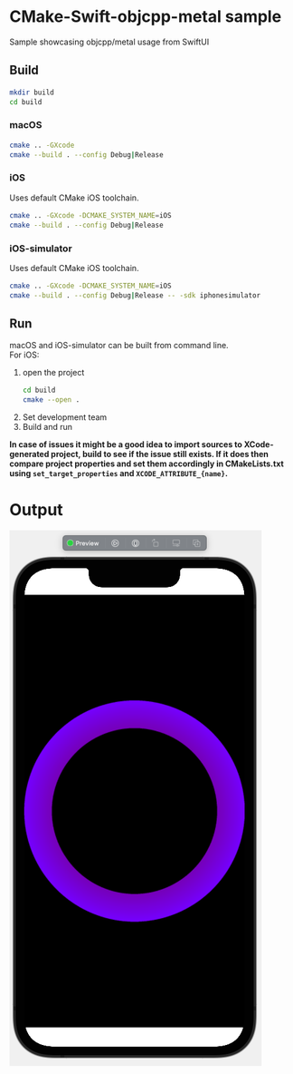 # CMake-Swift-objcpp-metal sample
Sample showcasing objcpp/metal usage from SwiftUI  

## Build
```bash
mkdir build
cd build
```

### macOS
```bash
cmake .. -GXcode
cmake --build . --config Debug|Release
```

### iOS
Uses default CMake iOS toolchain.
```bash
cmake .. -GXcode -DCMAKE_SYSTEM_NAME=iOS
cmake --build . --config Debug|Release
```

### iOS-simulator
Uses default CMake iOS toolchain.
```bash
cmake .. -GXcode -DCMAKE_SYSTEM_NAME=iOS
cmake --build . --config Debug|Release -- -sdk iphonesimulator
```

## Run
macOS and iOS-simulator can be built from command line.  
For iOS:
1. open the project
    ```bash
    cd build
    cmake --open .
    ```
2. Set development team
3. Build and run

**In case of issues it might be a good idea to import sources to XCode-generated project, build to see if the issue still exists. If it does then compare project properties and set them accordingly in CMakeLists.txt using `set_target_properties` and `XCODE_ATTRIBUTE_{name}`.**

# Output

![preview](preview.png)